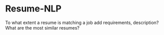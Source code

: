 # Resume-NLP
To what extent a resume is matching a job add requirements, description? What are the most similar resumes?  
